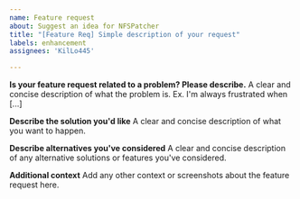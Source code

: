 ```yaml
---
name: Feature request
about: Suggest an idea for NFSPatcher
title: "[Feature Req] Simple description of your request"
labels: enhancement
assignees: 'KilLo445'

---
```


**Is your feature request related to a problem? Please describe.**
A clear and concise description of what the problem is. Ex. I'm always frustrated when [...]

**Describe the solution you'd like**
A clear and concise description of what you want to happen.

**Describe alternatives you've considered**
A clear and concise description of any alternative solutions or features you've considered.

**Additional context**
Add any other context or screenshots about the feature request here.
